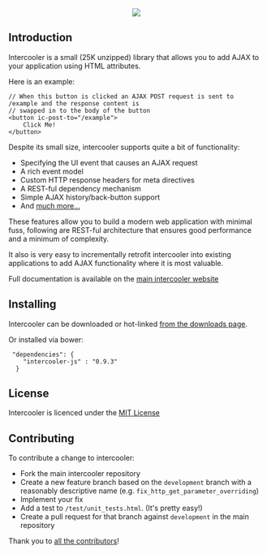 <center>
  <img src="http://i.imgur.com/CQh4tnm.png">
</center>

## Introduction

Intercooler is a small (25K unzipped) library that allows you to add AJAX to your application using
HTML attributes.

Here is an example:

    // When this button is clicked an AJAX POST request is sent to /example and the response content is
    // swapped in to the body of the button
    <button ic-post-to="/example">
        Click Me!
    </button>

Despite its small size, intercooler supports quite a bit of functionality:

* Specifying the UI event that causes an AJAX request
* A rich event model
* Custom HTTP response headers for meta directives
* A REST-ful dependency mechanism
* Simple AJAX history/back-button support
* And [much more...](http://intercoolerjs.org/docs.html)

These features allow you to build a modern web application with minimal fuss, following are REST-ful architecture
that ensures good performance and a minimum of complexity.

It also is very easy to incrementally retrofit intercooler into existing applications to add AJAX functionality where
it is most valuable.

Full documentation is available on the [main intercooler website](http://intercoolerjs.org/)

## Installing

Intercooler can be downloaded or hot-linked [from the downloads page](http://intercoolerjs.org/download.html).

Or installed via bower:

     "dependencies": {
        "intercooler-js" : "0.9.3"
      }

## License

Intercooler is licenced under the [MIT License](https://raw.githubusercontent.com/LeadDyno/intercooler-js/master/LICENSE)

## Contributing

To contribute a change to intercooler:

* Fork the main intercooler repository
* Create a new feature branch based on the `development` branch with a reasonably descriptive name (e.g. `fix_http_get_parameter_overriding`)
* Implement your fix
* Add a test to `/test/unit_tests.html`.  (It's pretty easy!)
* Create a pull request for that branch against `development` in the main repository

Thank you to [all the contributors](https://github.com/LeadDyno/intercooler-js/graphs/contributors)!
